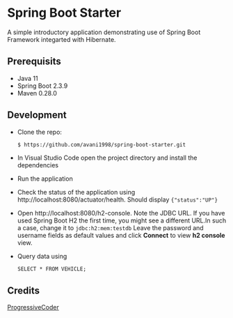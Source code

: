 # Spring Boot Starter
A simple introductory application demonstrating use of Spring Boot Framework integarted with Hibernate.

## Prerequisits 
- Java 11
- Spring Boot 2.3.9
- Maven 0.28.0

## Development
- Clone the repo:
  ```bash
  $ https://github.com/avani1998/spring-boot-starter.git 
  ```
- In Visual Studio Code open the project directory and install the dependencies

- Run the application

- Check the status of the application using http://localhost:8080/actuator/health. Should display ```{"status":"UP"}```

- Open http://localhost:8080/h2-console. Note the JDBC URL. If you have used Spring Boot H2 the first time, you might see a different URL.In such a case, change it to ```jdbc:h2:mem:testdb``` Leave the password and username fields as default values and click **Connect** to view **h2 console** view.

- Query data using 
  ```mysql
  SELECT * FROM VEHICLE;
  ```

## Credits
[ProgressiveCoder](http://progressivecoder.com/the-anatomy-of-a-spring-boot-application/)
